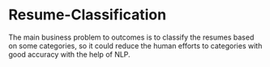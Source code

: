 # Resume-Classification
The main business problem to outcomes is to classify the resumes based on some categories, so it could reduce the human efforts to categories with good accuracy with the help of NLP.
